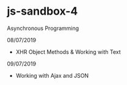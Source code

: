 # js-sandbox-4
Asynchronous Programming

08/07/2019
- XHR Object Methods & Working with Text

09/07/2019
- Working with Ajax and JSON